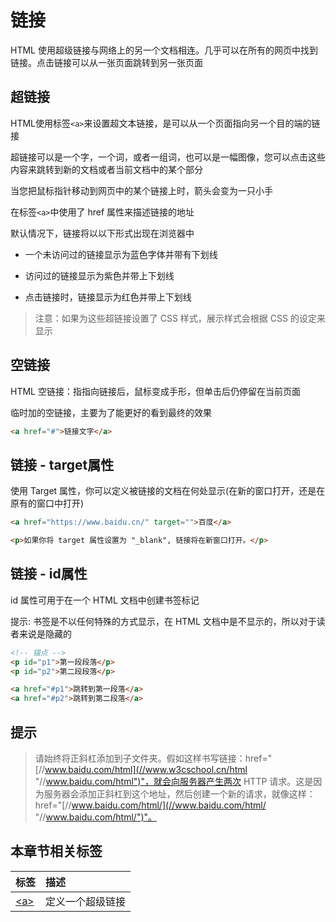 # 链接

HTML 使用超级链接与网络上的另一个文档相连。几乎可以在所有的网页中找到链接。点击链接可以从一张页面跳转到另一张页面

## 超链接

HTML使用标签`<a>`来设置超文本链接，是可以从一个页面指向另一个目的端的链接

超链接可以是一个字，一个词，或者一组词，也可以是一幅图像，您可以点击这些内容来跳转到新的文档或者当前文档中的某个部分

当您把鼠标指针移动到网页中的某个链接上时，箭头会变为一只小手

在标签`<a>`中使用了 href 属性来描述链接的地址

默认情况下，链接将以以下形式出现在浏览器中

* 一个未访问过的链接显示为蓝色字体并带有下划线

* 访问过的链接显示为紫色并带上下划线

* 点击链接时，链接显示为红色并带上下划线

> 注意：如果为这些超链接设置了 CSS 样式，展示样式会根据 CSS 的设定来显示

## 空链接

HTML 空链接：指指向链接后，鼠标变成手形，但单击后仍停留在当前页面

临时加的空链接，主要为了能更好的看到最终的效果

```html
<a href="#">链接文字</a>
```

## 链接 - target属性

使用 Target 属性，你可以定义被链接的文档在何处显示(在新的窗口打开，还是在原有的窗口中打开)

```html
<a href="https://www.baidu.cn/" target="">百度</a>

<p>如果你将 target 属性设置为 "_blank", 链接将在新窗口打开。</p>
```

## 链接 - id属性

id 属性可用于在一个 HTML 文档中创建书签标记

提示: 书签是不以任何特殊的方式显示，在 HTML 文档中是不显示的，所以对于读者来说是隐藏的

```html
<!-- 锚点 -->
<p id="p1">第一段段落</p>
<p id="p2">第二段段落</p>

<a href="#p1">跳转到第一段落</a>
<a href="#p2">跳转到第二段落</a>
```

## 提示

> 请始终将正斜杠添加到子文件夹。假如这样书写链接：href="[//www.baidu.com/html](//www.w3cschool.cn/html "//www.baidu.com/html")"，就会向服务器产生两次 HTTP 请求。这是因为服务器会添加正斜杠到这个地址，然后创建一个新的请求，就像这样：href="[//www.baidu.com/html/](//www.baidu.com/html/ "//www.baidu.com/html/")"。

## 本章节相关标签

|标签|描述|
|:---|:---|
|[\<a>](https://www.w3cschool.cn/htmltags/tag-a.html)|定义一个超级链接|
